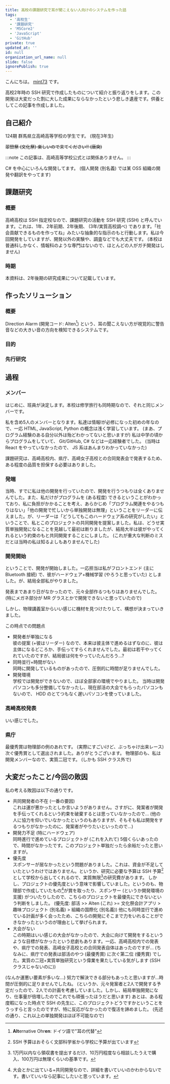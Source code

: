 ```yaml
---
title: 高校の課題研究で耳が聞こえない人向けのシステムを作った話
tags:
  - '高校生'
  - '課題研究'
  - 'M5Core2'
  - 'JavaScript'
  - 'GitHub'
private: true
updated_at: ''
id: null
organization_url_name: null
slide: false
ignorePublish: true
---
```


こんにちは。 [mint73](https://github.com/mint73) です。

高校2年時の SSH 研究で作成したものについて紹介と振り返りをします。この開発は大変だった割に大した成果にならなかったという悲しき遺産です。供養としてこの記事を作成しました。

## 自己紹介
124期 群馬県立高崎高等学校の学生です。 (現在3年生)

~~翠巒祭 (文化祭) 楽しいので来てください!! (唐突)~~

:::note
この記事は、高崎高等学校公式とは関係ありません。
:::

C# を中心にいろんな開発してます。 (個人開発 (別名義) では某 OSS 組織の開発や翻訳をやってます)

## 課題研究
### 概要
高崎高校は SSH 指定校なので、課題研究の活動を SSH 研究 (SSH) と呼んでいます。これは、1年、2年前期、2年後期、 (3年/実質高校調べ) であります。「社会貢献できるものを作ってね」みたいな抽象的な指示のもと行動します。私は今回開発をしていますが、開発以外の実験や、調査などでも大丈夫です。 (本校は普通科しかなく、情報科のような専門はないので、ほとんどの人がガチ開発はしません)

### 時期
本資料は、2年後期の研究成果について記載しています。

## 作ったソリューション
### 概要
Direction Alarm (開発コード: Alten[^alten]) という、耳の聞こえない方が視覚的に警告音などの大きい音の方向を検知できるシステムです。

[^alten]: **Alt**ernative Ohr**en**: ドイツ語で"耳の代替"

### 目的
<!-- 追記 -->

### 先行研究
<!-- 追記 -->

## 過程
### メンバー
はじめに、班員が決定します。本校は修学旅行も同時期なので、それと同じメンバーです。

私を含め5人のメンバーとなります。私達は情報Iが必修になった初めの年なので、一応 HTML, JavaScript, Python の概念は浅く学習しています。 (まあ、プログラム経験のある自分以外は殆どわかってないと思いますが) 私は中学の頃からプログラムをしていて、 Git/GitHub, C# などは一応経験者でした。 (当時は React をやっていなかったので、 JS 系はあんまりわかっていなかった)

課題研究は、高崎高校内、県庁、高崎女子高校との合同発表会で発表するため、ある程度の品質を担保する必要はありました。

### 発端
当時、すでに私は他の開発を行っていたので、開発を行うつもりは全くありませんでした。また、私だけがプログラムを (ある程度) できるということがわかっており、私に負担がかかることを考え、あらかじめ「プログラム関連をやるつもりはない」「他の開発で忙しいから単独開発は無理」ということをリーダーに伝えました。が、リーダーは「どうしてもこのハードウェア系の研究がしたい」ということで、私とこのプロジェクトの共同開発を提案しました。私は、どうせ実質単独開発になることを見越して最初は断りましたが、結局大半は彼がやってくれるという約束のもと共同開発することにしました。 (これが重大な判断のミスだとは当時の私は知るよしもありませんでした)

### 開発開始
ということで、開発が開始しました。一応担当は私がフロントエンド (主に Bluetooth 接続) で、彼がハードウェア+機械学習 (やろうと思っていた) としました。が、結局全部私がやりました。

発表まであまり日がなかったので、元々全部作るつもりはありませんでした。 (特にメガネ部分が MR グラスとかで開発できないと思っていたので)

しかし、物理講義室からいい感じに機材を見つけたりして、構想が決まっていきました。

この時点での問題点

- 開発者が単独になる  
彼の提案 (+彼はリーダー) なので、本来は彼主体で進めるはずなのに、彼は主体になるどころか、手伝ってすらくれませんでした。最初は若干やってくれていたのですが、結局彼は何をやっていたんだろう…?
- 同時並行+時間がない  
同時に開発しているものがあったので、圧倒的に時間が足りませんでした。
- 開発環境  
学校では開発ができないので、ほぼ全部家の環境でやりました。
当時は開発パソコンも多分整備してなかったし、現在部活の大会でもらったパソコンもないので、 HDD のとてつもなく遅いパソコンを使っていました。

### 高崎高校発表
いい感じでした。

### 県庁
最優秀賞は物理部の例のあれです。 (実際にすごいけど、ぶっちゃけ出来レース)
次ぐ優秀賞として選出されました。ありがとうございます。
物理部のも、私は開発メンバーなので、実質二冠です。 (しかも SSH クラス外で)

## 大変だったこと/今回の敗因
私の考える敗因は以下の通りです。

- 共同開発者の不在 (一番の要因)  
これは運が悪かったとしか言いようがありません。さすがに、発案者が開発を手伝ってくれるという約束を破棄するとは思っていなかったので… (他の人に協力を仰いでいなかったというのもありますが、そもそも私は開発をするつもりがなかったのに、発案者がやりたいといったので…)
- 開発力不足 (特にハードウェア)  
同時進行で進めているプロジェクトが (これを入れて) 5個くらいあったので、時間がなかったです。このプロジェクト単独だったら余裕だったと思いますが。
- 優先度  
スポンサーが居なかったという問題がありました。これは、資金が不足していたというわけではありません。というか、研究に必要な予算は SSH 予算[^3]として学校から出してくれるので、実質無限[^2]の研究費があります。
しかし、プロジェクトの優先度という意味で影響していました。というのも、物理部で作成していたもの[^1]が賞を取ったり、スポンサー (というか開発環境の支援) がついたりしたので、こちらのプロジェクトを最優先にできないという判断をしました。
(優先度: 部活 >> Alten (これ) >= 文化祭会計アプリ > 趣味プロジェクト (別名義) > 組織の国際化 (別名義))
他にも同時並行で進めている計画が多く会ったため、こちらの開発にそこまで力をいれることができなかったというのが理由として挙げられます。
- 大会がない  
この時期はいい感じの大会がなかったので、大会に向けて開発をするというような目標がなかったという悲劇もあります。一応、高崎高校内での発表や、県庁での発表、高崎女子高校との合同発表自体はあったのですが…
(ちなみに、県庁での発表は部活のやつ (最優秀賞) に次ぐ第二位 (優秀賞) でした。実質の二冠+実質単独研究という偉業を果たしている気がします (SSH クラスじゃないのに))

(なんか運悪い要素が多いな…) 努力で解決できる部分もあったと思いますが…時間が圧倒的に足りませんでしたね。
(というか、元々発案者と2人で開発する予定だったので、2人での計画を考慮していました。しかし、結局単独開発になり、仕事量が倍増したのでこれでも頑張ったほうだと思います)
あとは、ある程度暇になった時点で SSH の先生に、このプロジェクトどうですかということをうっすらと言ったのですが、特に反応がなかったので復活を諦めました。 (先述の通り、これ以上の単独開発はほぼ不可能なので)

[^1]: 大会とかに出ている+共同開発なので、詳細を書いていいのかわからないです。書いていいなら記事にしたいと思っています。
[^2]: 1万円以内なら領収書を提出するだけ、10万円程度なら相談したうえで購入、100万円は無理くらいの基準です。
[^3]: SSH 予算はおそらく文部科学省から学校に予算が出ています
